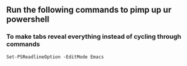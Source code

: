 ## Run the following commands to pimp up ur powershell

### To make tabs reveal everything instead of cycling through commands

`Set-PSReadlineOption -EditMode Emacs`

###
